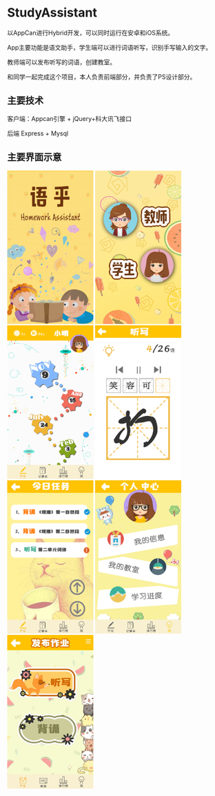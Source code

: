 # StudyAssistant

以AppCan进行Hybrid开发，可以同时运行在安卓和iOS系统。

App主要功能是语文助手，学生端可以进行词语听写，识别手写输入的文字。

教师端可以发布听写的词语，创建教室。

和同学一起完成这个项目，本人负责前端部分，并负责了PS设计部分。

## 主要技术

客户端：Appcan引擎 + jQuery+科大讯飞接口

后端 Express + Mysql

## 主要界面示意

<img src="StudyAPP/img/1.png" width="200"/>
<img src="StudyAPP/img/2.jpg" width="200"/>
<img src="StudyAPP/img/4.jpg" width="200"/>
<img src="StudyAPP/img/5.jpg" width="200"/>
<img src="StudyAPP/img/6.jpg" width="200"/>
<img src="StudyAPP/img/7.jpg" width="200"/>
<img src="StudyAPP/img/8.jpg" width="200"/>
